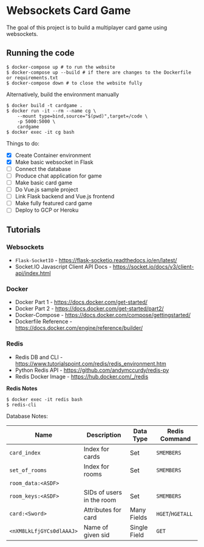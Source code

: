 # Websockets Card Game

The goal of this project is to build a multiplayer card game using websockets.

## Running the code

```console
$ docker-compose up # to run the website
$ docker-compose up --build # if there are changes to the Dockerfile or requirements.txt
$ docker-compose down # to close the website fully
```


Alternatively, build the environment manually
```console
$ docker build -t cardgame .
$ docker run -it --rm --name cg \
    --mount type=bind,source="$(pwd)",target=/code \
    -p 5000:5000 \
    cardgame
$ docker exec -it cg bash 
```

Things to do:
- [x] Create Container environment
- [x] Make basic websocket in Flask
- [ ] Connect the database
- [ ] Produce chat application for game
- [ ] Make basic card game
- [ ] Do Vue.js sample project
- [ ] Link Flask backend and Vue.js frontend
- [ ] Make fully featured card game
- [ ] Deploy to GCP or Heroku

## Tutorials
### Websockets
- `Flask-SocketIO` - https://flask-socketio.readthedocs.io/en/latest/
- Socket.IO Javascript Client API Docs - https://socket.io/docs/v3/client-api/index.html

### Docker
- Docker Part 1 - https://docs.docker.com/get-started/
- Docker Part 2 - https://docs.docker.com/get-started/part2/
- Docker-Compose - https://docs.docker.com/compose/gettingstarted/
- Dockerfile Reference - https://docs.docker.com/engine/reference/builder/

### Redis
- Redis DB and CLI - https://www.tutorialspoint.com/redis/redis_environment.htm
- Python Redis API - https://github.com/andymccurdy/redis-py
- Redis Docker Image - https://hub.docker.com/_/redis



**Redis Notes**
```console
$ docker exec -it redis bash
$ redis-cli
```

Database Notes:

Name | Description | Data Type | Redis Command
---|---|---|---
`card_index` | Index for cards | Set | `SMEMBERS`
`set_of_rooms` | Index for rooms | Set | `SMEMBERS`
`room_data:<ASDF>` | 
`room_keys:<ASDF>` | SIDs of users in the room | Set | `SMEMBERS`
`card:<Sword>` | Attributes for card | Many Fields | `HGET`/`HGETALL`
`<nXM8LkLfjGYCs0dlAAAJ>` | Name of given sid | Single Field | `GET` 